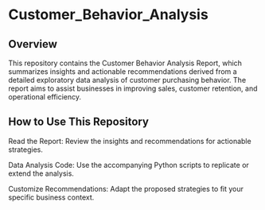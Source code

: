 # Customer_Behavior_Analysis

## Overview

This repository contains the Customer Behavior Analysis Report, which summarizes insights and actionable recommendations derived from a detailed exploratory data analysis of customer purchasing behavior. The report aims to assist businesses in improving sales, customer retention, and operational efficiency.


## How to Use This Repository

Read the Report: Review the insights and recommendations for actionable strategies.

Data Analysis Code: Use the accompanying Python scripts to replicate or extend the analysis.

Customize Recommendations: Adapt the proposed strategies to fit your specific business context.
